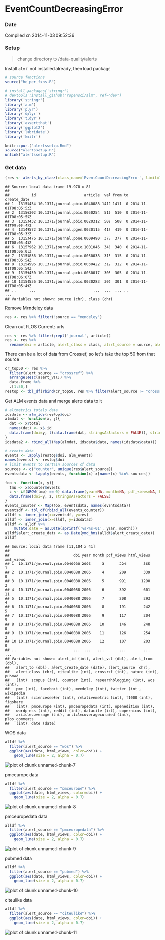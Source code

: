 EventCountDecreasingError
========================================================




### Date 

Compiled on 2014-11-03 09:52:36

### Setup

> change directory to /data-quality/alerts


Install `alm` if not installed already, then load package


```r
# source functions
source("helper_fxns.R")

# install.packages('stringr')
# devtools::install_github("ropensci/alm", ref="dev")
library('stringr')
library('alm')
library('plyr')
library('dplyr')
library('tidyr')
library('assertthat')
library('ggplot2')
library('lubridate')
library('knitr')
```


```r
knitr::purl("alertssetup.Rmd")
source("alertssetup.R")
unlink("alertssetup.R")
```

### Get data


```r
(res <- alerts_by_class(class_name='EventCountDecreasingError', limit=10000L))
```

```
## Source: local data frame [9,970 x 8]
## 
##          id                      article  val from to          create_date
## 1  13155454 10.1371/journal.pbio.0040088 1411 1411  0 2014-11-01T08:05:52Z
## 2  13156302 10.1371/journal.pbio.0050254  510  510  0 2014-11-01T08:05:55Z
## 3  13153432 10.1371/journal.pbio.0020312  508  508  0 2014-11-01T08:05:45Z
## 4  13149572 10.1371/journal.pgen.0030115  419  419  0 2014-11-01T08:05:32Z
## 5  13153476 10.1371/journal.pone.0009490  377  377  0 2014-11-01T08:05:45Z
## 6  13157962 10.1371/journal.pbio.1001046  340  340  0 2014-11-01T08:06:01Z
## 7  13155836 10.1371/journal.pbio.0050038  315  315  0 2014-11-01T08:05:54Z
## 8  13154996 10.1371/journal.pbio.0030422  312  312  0 2014-11-01T08:05:50Z
## 9  13159450 10.1371/journal.pcbi.0030017  305  305  0 2014-11-01T08:06:07Z
## 10 13154536 10.1371/journal.pbio.0030283  301  301  0 2014-11-01T08:05:49Z
## ..      ...                          ...  ...  ... ..                  ...
## Variables not shown: source (chr), class (chr)
```

Remove Mendeley data


```r
res <- res %>% filter(!source == "mendeley")
```

Clean out PLOS Currents urls


```r
res <- res %>% filter(grepl('journal', article))
res <- res %>% 
  rename(doi = article, alert_class = class, alert_source = source, alert_create_date = create_date, alert_id = id, alert_val = val, alert_from = from, alert_to = to)
```

There can be a lot of data from Crossref, so let's take the top 50 from that source


```r
cr_top50 <- res %>%
  filter(alert_source == "crossref") %>%
  arrange(desc(alert_val)) %>%
  data.frame %>%
  .[1:50,]
restop <- tbl_df(rbind(cr_top50, res %>% filter(alert_source != "crossref")))
```

Get ALM events data and merge alerts data to it


```r
# altmetrics totals data
idsdata <- alm_ids(restop$doi)
almdat <- function(x, y){
  dat <- x$total
  names(dat) <- x$.id
  data.frame(doi=y, t(data.frame(dat, stringsAsFactors = FALSE)), stringsAsFactors = FALSE)
}
idsdata2 <- rbind_all(Map(almdat, idsdata$data, names(idsdata$data)))

# events data
events <- lapply(restop$doi, alm_events)
names(events) <- restop$doi
# limit events to certain sources of data
sources <- c("counter", unique(res$alert_source))
eventsdata <- lapply(events, function(x) x[names(x) %in% sources])

foo <- function(x, y){
  tmp <- x$counter$events
  z <- if(NROW(tmp) == 0) data.frame(year=NA, month=NA, pdf_views=NA, html_views=NA, xml_views=NA) else tmp
  data.frame(doi=y, z, stringsAsFactors = FALSE)
}
events_counter <- Map(foo, eventsdata, names(eventsdata))
eventsdf <- tbl_df(rbind_all(events_counter))
alldf <- inner_join(x=eventsdf, y=res)
alldf <- inner_join(x=alldf, y=idsdata2)
alldf <- alldf %>% 
    mutate(date = as.Date(sprintf('%s-%s-01', year, month)))
alldf$alert_create_date <- as.Date(ymd_hms(alldf$alert_create_date))
alldf
```

```
## Source: local data frame [11,104 x 41]
## 
##                             doi year month pdf_views html_views xml_views
## 1  10.1371/journal.pbio.0040088 2006     3       224        365         1
## 2  10.1371/journal.pbio.0040088 2006     4       209        339         0
## 3  10.1371/journal.pbio.0040088 2006     5       991       1290         2
## 4  10.1371/journal.pbio.0040088 2006     6       392        601        11
## 5  10.1371/journal.pbio.0040088 2006     7       208        293         4
## 6  10.1371/journal.pbio.0040088 2006     8       191        242         5
## 7  10.1371/journal.pbio.0040088 2006     9       117        204         5
## 8  10.1371/journal.pbio.0040088 2006    10       146        248         0
## 9  10.1371/journal.pbio.0040088 2006    11       126        254         2
## 10 10.1371/journal.pbio.0040088 2006    12       107        203         0
## ..                          ...  ...   ...       ...        ...       ...
## Variables not shown: alert_id (int), alert_val (dbl), alert_from (dbl),
##   alert_to (dbl), alert_create_date (date), alert_source (chr),
##   alert_class (chr), citeulike (int), crossref (int), nature (int), pubmed
##   (int), scopus (int), counter (int), researchblogging (int), wos (int),
##   pmc (int), facebook (int), mendeley (int), twitter (int), wikipedia
##   (int), scienceseeker (int), relativemetric (int), f1000 (int), figshare
##   (int), pmceurope (int), pmceuropedata (int), openedition (int),
##   wordpress (int), reddit (int), datacite (int), copernicus (int),
##   articlecoverage (int), articlecoveragecurated (int), plos_comments
##   (int), date (date)
```

WOS data


```r
alldf %>%
  filter(alert_source == "wos") %>%
  ggplot(aes(date, html_views, color=doi)) +
    geom_line(size = 2, alpha = 0.7)
```

![plot of chunk unnamed-chunk-7](figure/unnamed-chunk-7-1.png) 

pmceurope data


```r
alldf %>%
  filter(alert_source == "pmceurope") %>%
  ggplot(aes(date, html_views, color=doi)) +
    geom_line(size = 2, alpha = 0.7)
```

![plot of chunk unnamed-chunk-8](figure/unnamed-chunk-8-1.png) 

pmceuropedata data


```r
alldf %>%
  filter(alert_source == "pmceuropedata") %>%
  ggplot(aes(date, html_views, color=doi)) +
    geom_line(size = 2, alpha = 0.7)
```

![plot of chunk unnamed-chunk-9](figure/unnamed-chunk-9-1.png) 

pubmed data


```r
alldf %>%
  filter(alert_source == "pubmed") %>%
  ggplot(aes(date, html_views, color=doi)) +
    geom_line(size = 2, alpha = 0.7)
```

![plot of chunk unnamed-chunk-10](figure/unnamed-chunk-10-1.png) 

citeulike data


```r
alldf %>%
  filter(alert_source == "citeulike") %>%
  ggplot(aes(date, html_views, color=doi)) +
    geom_line(size = 2, alpha = 0.7)
```

![plot of chunk unnamed-chunk-11](figure/unnamed-chunk-11-1.png) 
